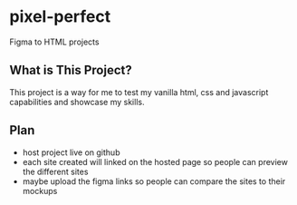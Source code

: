 # pixel-perfect
Figma to HTML projects
## What is This Project?
This project is a way for me to test my vanilla html, css and javascript capabilities and showcase my skills.
## Plan
- host project live on github
- each site created will linked on the hosted page so people can preview the different sites
- maybe upload the figma links so people can compare the sites to their mockups
